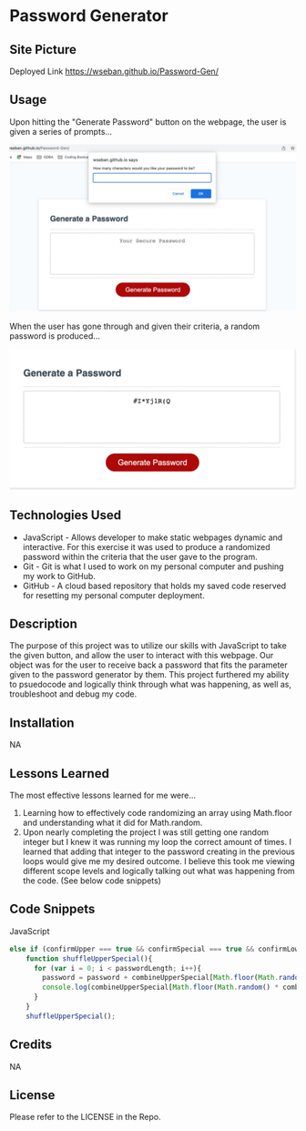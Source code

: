# Password Generator

## Site Picture

Deployed Link
https://wseban.github.io/Password-Gen/

## Usage
Upon hitting the "Generate Password" button on the webpage, the user is given a series of prompts...

![Site](./assets/promptPics.jpeg)

When the user has gone through and given their criteria, a random password is produced...
 
![Site](./assets/passwordEnd.jpeg)

## Technologies Used
- JavaScript - Allows developer to make static webpages dynamic and interactive.  For this exercise it was used to produce a randomized password within the criteria that the user gave to the program.
- Git - Git is what I used to work on my personal computer and pushing my work to GitHub.
- GitHub - A cloud based repository that holds my saved code reserved for resetting my personal computer deployment.

## Description

The purpose of this project was to utilize our skills with JavaScript to take the given button, and allow the user to interact with this webpage.  Our object was for the user to receive back a password that fits the parameter given to the password generator by them.  This project furthered my ability to psuedocode and logically think through what was happening, as well as, troubleshoot and debug my code.  

## Installation

NA

## Lessons Learned
The most effective lessons learned for me were...
1. Learning how to effectively code randomizing an array using Math.floor and understanding what it did for Math.random.  
2. Upon nearly completing the project I was still getting one random integer but I knew it was running my loop the correct amount of times.  I learned that adding that integer to the password creating in the previous loops would give me my desired outcome.  I believe this took me viewing different scope levels and logically talking out what was happening from the code.
(See below code snippets)

## Code Snippets
JavaScript
```javaScript
else if (confirmUpper === true && confirmSpecial === true && confirmLower === false && confirmNumeric ===false){
    function shuffleUpperSpecial(){
      for (var i = 0; i < passwordLength; i++){
        password = password + combineUpperSpecial[Math.floor(Math.random() * combineUpperSpecial.length)];
        console.log(combineUpperSpecial[Math.floor(Math.random() * combineUpperSpecial.length)]);
      }
    }
    shuffleUpperSpecial();

```
## Credits

NA

## License
Please refer to the LICENSE in the Repo.